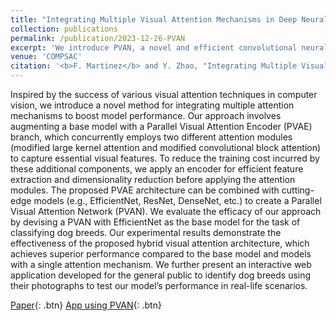 ```yaml
---
title: "Integrating Multiple Visual Attention Mechanisms in Deep Neural Networks"
collection: publications
permalink: /publication/2023-12-26-PVAN
excerpt: 'We introduce PVAN, a novel and efficient convolutional neural network approach that employs parallelized hybrid visual attention. This method not only outperforms existing state-of-the-art techniques but also maintains efficiency.'
venue: 'COMPSAC'
citation: '<b>F. Martinez</b> and Y. Zhao, "Integrating Multiple Visual Attention Mechanisms in Deep Neural Networks," <i>2023 IEEE 47th Annual Computers, Software, and Applications Conference (COMPSAC)</i>, Torino, Italy, 2023, pp. 1191-1196, doi: 10.1109/COMPSAC57700.2023.00180.'
---
```

Inspired by the success of various visual attention techniques in computer vision, we introduce a novel method for integrating multiple attention mechanisms to boost model performance. Our approach involves augmenting a base model with a Parallel Visual Attention Encoder (PVAE) branch, which concurrently employs two different attention modules (modified large kernel attention and modified convolutional block attention) to capture essential visual features. To reduce the training cost incurred by these additional components, we apply an encoder for efficient feature extraction and dimensionality reduction before applying the attention modules. The proposed PVAE architecture can be combined with cutting-edge models (e.g., EfficientNet, ResNet, DenseNet, etc.) to create a Parallel Visual Attention Network (PVAN). We evaluate the efficacy of our approach by devising a PVAN with EfficientNet as the base model for the task of classifying dog breeds. Our experimental results demonstrate the effectiveness of the proposed hybrid visual attention architecture, which achieves superior performance compared to the base model and models with a single attention mechanism. We further present an interactive web application developed for the general public to identify dog breeds using their photographs to test our model’s performance in real-life scenarios.

[Paper](https://ieeexplore.ieee.org/abstract/document/10196890){: .btn}
[App using PVAN](https://huggingface.co/spaces/ferdmartin/DogBreedsApp){: .btn}
<!-- 
Recommended citation: F. Martinez and Y. Zhao, "Integrating Multiple Visual Attention Mechanisms in Deep Neural Networks," <i>2023 IEEE 47th Annual Computers, Software, and Applications Conference (COMPSAC)</i>, Torino, Italy, 2023, pp. 1191-1196, doi: 10.1109/COMPSAC57700.2023.00180. -->